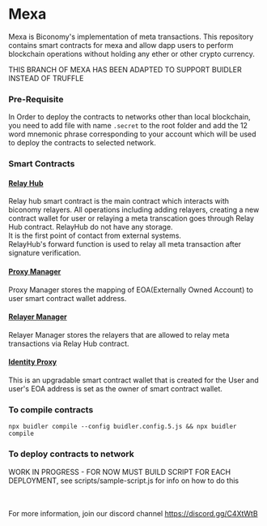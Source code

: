 # Mexa
Mexa is Biconomy's implementation of meta transactions.
This repository contains smart contracts for mexa and allow dapp users to perform blockchain operations without holding any ether or other crypto currency.

THIS BRANCH OF MEXA HAS BEEN ADAPTED TO SUPPORT BUIDLER INSTEAD OF TRUFFLE

<h3>Pre-Requisite</h3>

In Order to deploy the contracts to networks other than local blockchain, you need to add file with name <code>.secret</code> to the root folder and add the 12 word mnemonic phrase corresponding to your account which will be used to deploy the contracts to selected network.

<h3>Smart Contracts</h3>
<h4><a href="https://github.com/bcnmy/mexa/blob/master/contracts/RelayHub.sol" target="_blank">Relay Hub</a></h4>
Relay hub smart contract is the main contract which interacts with biconomy relayers. All operations including adding relayers, creating a new contract wallet for user or relaying a meta transcation goes through Relay Hub contract.
RelayHub do not have any storage. <br/>It is the first point of contact from external systems.<br/>
RelayHub's forward function is used to relay all meta transaction after signature verification.

<h4><a href="https://github.com/bcnmy/mexa/blob/master/contracts/ProxyManager.sol" target="_blank">Proxy Manager</a></h4>
Proxy Manager stores the mapping of EOA(Externally Owned Account) to user smart contract wallet address.

<h4><a href="https://github.com/bcnmy/mexa/blob/master/contracts/RelayerManager.sol" target="_blank">Relayer Manager</a></h4>
Relayer Manager stores the relayers that are allowed to relay meta transactions via Relay Hub contract.

<h4><a href="https://github.com/bcnmy/mexa/blob/master/contracts/IdentityProxy.sol" target="_blank">Identity Proxy</a></h4>
This is an upgradable smart contract wallet that is created for the User and user's EOA address is set as the owner of smart contract wallet.

<h3>To compile contracts</h3>
  <code>npx buidler compile --config buidler.config.5.js && npx buidler compile</code>

<h3>To deploy contracts to network</h3>
  WORK IN PROGRESS - FOR NOW MUST BUILD SCRIPT FOR EACH DEPLOYMENT, see scripts/sample-script.js for info on how to do this
  
<br/><br/>
For more information, join our discord channel https://discord.gg/C4XtWtB 

